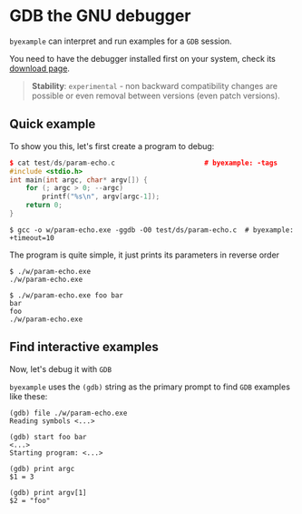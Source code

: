 <!--
Check that we have gcc installed first
$ hash gcc                                          # byexample: +fail-fast
-->

# GDB the GNU debugger

``byexample`` can interpret and run examples for a ``GDB`` session.

You need to have the debugger installed first on your system, check
its [download page](https://www.gnu.org/software/gdb/download/).

> **Stability**: ``experimental`` - non backward compatibility changes are
> possible or even removal between versions (even patch versions).

## Quick example

To show you this, let's first create a program to debug:

```cpp
$ cat test/ds/param-echo.c                      # byexample: -tags
#include <stdio.h>
int main(int argc, char* argv[]) {
    for (; argc > 0; --argc)
        printf("%s\n", argv[argc-1]);
    return 0;
}
```

```
$ gcc -o w/param-echo.exe -ggdb -O0 test/ds/param-echo.c  # byexample: +timeout=10
```

The program is quite simple, it just prints its parameters in reverse order

```
$ ./w/param-echo.exe
./w/param-echo.exe

$ ./w/param-echo.exe foo bar
bar
foo
./w/param-echo.exe
```

## Find interactive examples

Now, let's debug it with ``GDB``

``byexample`` uses the ``(gdb)`` string as the primary prompt to find
``GDB`` examples like these:

```
(gdb) file ./w/param-echo.exe
Reading symbols <...>

(gdb) start foo bar
<...>
Starting program: <...>

(gdb) print argc
$1 = 3

(gdb) print argv[1]
$2 = "foo"
```
